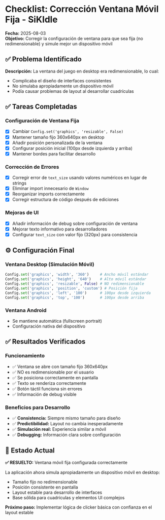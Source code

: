 # Checklist: Corrección Ventana Móvil Fija - SiKIdle

**Fecha:** 2025-08-03  
**Objetivo:** Corregir la configuración de ventana para que sea fija (no redimensionable) y simule mejor un dispositivo móvil

## ✅ Problema Identificado

**Descripción:** La ventana del juego en desktop era redimensionable, lo cual:
- Complicaba el diseño de interfaces consistentes
- No simulaba apropiadamente un dispositivo móvil
- Podía causar problemas de layout al desarrollar cuadrículas

## ✅ Tareas Completadas

### Configuración de Ventana Fija
- [x] Cambiar `Config.set('graphics', 'resizable', False)` 
- [x] Mantener tamaño fijo 360x640px en desktop
- [x] Añadir posición personalizada de la ventana
- [x] Configurar posición inicial (100px desde izquierda y arriba)
- [x] Mantener bordes para facilitar desarrollo

### Corrección de Errores
- [x] Corregir error de `text_size` usando valores numéricos en lugar de strings
- [x] Eliminar import innecesario de `Window`
- [x] Reorganizar imports correctamente
- [x] Corregir estructura de código después de ediciones

### Mejoras de UI
- [x] Añadir información de debug sobre configuración de ventana
- [x] Mejorar texto informativo para desarrolladores
- [x] Configurar `text_size` con valor fijo (320px) para consistencia

## ⚙️ Configuración Final

### Ventana Desktop (Simulación Móvil)
```python
Config.set('graphics', 'width', '360')     # Ancho móvil estándar
Config.set('graphics', 'height', '640')    # Alto móvil estándar  
Config.set('graphics', 'resizable', False) # NO redimensionable
Config.set('graphics', 'position', 'custom') # Posición fija
Config.set('graphics', 'left', '100')      # 100px desde izquierda
Config.set('graphics', 'top', '100')       # 100px desde arriba
```

### Ventana Android
- Se mantiene automática (fullscreen portrait)
- Configuración nativa del dispositivo

## ✅ Resultados Verificados

### Funcionamiento
- ✅ Ventana se abre con tamaño fijo 360x640px
- ✅ NO es redimensionable por el usuario
- ✅ Se posiciona correctamente en pantalla
- ✅ Texto se renderiza correctamente
- ✅ Botón táctil funciona sin errores
- ✅ Información de debug visible

### Beneficios para Desarrollo
- ✅ **Consistencia:** Siempre mismo tamaño para diseño
- ✅ **Predictibilidad:** Layout no cambia inesperadamente  
- ✅ **Simulación real:** Experiencia similar a móvil
- ✅ **Debugging:** Información clara sobre configuración

## 🎯 Estado Actual

**✅ RESUELTO:** Ventana móvil fija configurada correctamente

La aplicación ahora simula apropiadamente un dispositivo móvil en desktop:
- Tamaño fijo no redimensionable
- Posición consistente en pantalla
- Layout estable para desarrollo de interfaces
- Base sólida para cuadrículas y elementos UI complejos

**Próximo paso:** Implementar lógica de clicker básica con confianza en el layout estable
